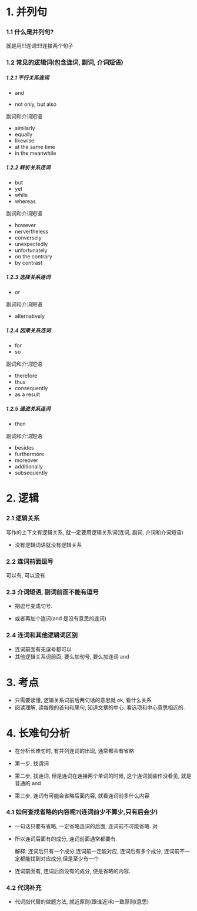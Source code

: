 # 1. 并列句

### 1.1 什么是并列句?

就是用!!!连词!!!!连接两个句子

### 1.2 常见的逻辑词(包含连词, 副词, 介词短语)

##### 1.2.1 平行关系连词

+ and

+ not only, but also

副词和介词短语

+ similarly
+ equally
+ likewise
+ at the same time
+ in the meanwhile

##### 1.2.2 转折关系连词

+ but
+ yet
+ while
+ whereas

副词和介词短语

+ however
+ nervertheless
+ conversely
+ unexpectedly
+ unfortunately
+ on the contrary
+ by contrast

##### 1.2.3 选择关系连词

+ or

副词和介词短语

+ alternatively

##### 1.2.4 因果关系连词

+ for
+ so

副词和介词短语

+ therefore
+ thus
+ consequently
+ as a result

##### 1.2.5 递进关系连词

+ then

副词和介词短语

+ besides
+ furthermore
+ moreover
+ additionally
+ subsequently



# 2. 逻辑

### 2.1 逻辑关系

写作的上下文有逻辑关系, 就一定要用逻辑关系词(连词, 副词, 介词和介词短语)

+ 没有逻辑词语就没有逻辑关系

### 2.2 连词前面逗号

可以有, 可以没有

### 2.3 介词短语, 副词前面不能有逗号

+ 把逗号变成句号.

+ 或者再加个连词(and 是没有意思的连词)

### 2.4 连词和其他逻辑词区别

+ 连词前面有无逗号都可以
+ 其他逻辑关系词前面, 要么加句号, 要么加连词 and



# 3. 考点

+ 只需要读懂, 逻辑关系词前后两句话的意思就 ok, 看什么关系
+ 阅读理解, 读每段的首句和尾句, 知道文章的中心. 看选项和中心意思相近的.



# 4. 长难句分析

+ 在分析长难句时, 有并列连词的出现, 通常都会有省略

+ 第一步, 找谓词

+ 第二步, 找连词, 但是连词在连接两个单词的时候, 这个连词就装作没看见, 就是普通的 and

+ 第三步, 连词有可能会省略后面内容, 就看连词前多什么内容

  

### 4.1 如何查找省略的内容呢?(连词前少不算少,只有后会少)

+ 一句话只要有省略, 一定省略连词的后面, 连词前不可能省略.    对

+ 所以连词后面有的成分, 连词前面通常都要有.  

  解释: 连词后只有一个成分,连词前一定能对应, 连词后有多个成分, 连词前不一定都能找到对应成分,但是至少有一个

+ 连词前面有, 连词后面没有的成分, 便是省略的内容.



### 4.2 代词补充

+ 代词指代替的做题方法, 就近原则(跟谁近)和一致原则(意思)











